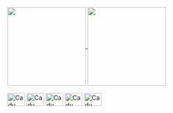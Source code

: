 <a href="https://github.com/Cadu/github-readme-stats">
  <img height=180 align="center" src="https://github-readme-stats.vercel.app/api?username=Cadu&include_all_commits=true&rank_icon=github&show_icons=true&theme=tokyonight" />
</a>
<a href="https://github.com/Cadu/convoychat">
  <img height=180 align="center" src="https://github-readme-stats.vercel.app/api/top-langs?username=Cadu&layout=compact&langs_count=9&card_width=420&show_icons=true&theme=tokyonight" />
</a>

<div style="display: inline-block"><br>
  <img align="center" alt="Cadu" height="30" width="40" src="https://cdn.jsdelivr.net/gh/devicons/devicon@latest/icons/javascript/javascript-original.svg"/>
  <img align="center" alt="Cadu" height="30" width="40" src="https://cdn.jsdelivr.net/gh/devicons/devicon@latest/icons/react/react-original.svg" />
  <img align="center" alt="Cadu" height="30" width="40" src="https://cdn.jsdelivr.net/gh/devicons/devicon@latest/icons/html5/html5-original.svg" />
  <img align="center" alt="Cadu" height="30" width="40" src="https://cdn.jsdelivr.net/gh/devicons/devicon@latest/icons/css3/css3-original.svg" />
  <img align="center" alt="Cadu" height="30" width="40" src="https://cdn.jsdelivr.net/gh/devicons/devicon@latest/icons/python/python-original.svg" />
</div>
